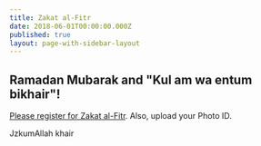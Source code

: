 ```yaml
---
title: Zakat al-Fitr
date: 2018-06-01T00:00:00.000Z
published: true
layout: page-with-sidebar-layout
---
```

## Ramadan Mubarak and "Kul am wa entum bikhair"!

[Please register for Zakat al-Fitr](https://docs.google.com/forms/d/e/1FAIpQLScGrEEq-QMkuPGnA5iifF5T_x-YZM9ovkIUa8M_hua9_vg0eg/viewform?usp=sf_link). Also, upload your Photo ID.

JzkumAllah khair

